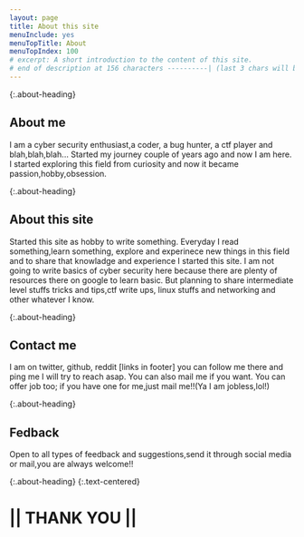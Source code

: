 ```yaml
---
layout: page
title: About this site
menuInclude: yes
menuTopTitle: About
menuTopIndex: 100
# excerpt: A short introduction to the content of this site.
# end of description at 156 characters ----------| (last 3 chars will be replaced by '...' on overflow)
---
```


{:.about-heading}
## About me
I am a cyber security enthusiast,a coder, a bug hunter, a ctf player and blah,blah,blah... Started my journey couple of years ago and now I am here. I started exploring this field from curiosity and now it became passion,hobby,obsession.

{:.about-heading}
## About this site
 Started this site as hobby to write something. Everyday I read something,learn something, explore and experinece new things in this field and to share that knowladge and experience I started this site. I am not going to write basics of cyber security here because there are plenty of resources there on google to learn basic. But planning to share intermediate level stuffs tricks and tips,ctf write ups, linux stuffs and networking and other whatever I know.

{:.about-heading}
## Contact me
I am on twitter, github, reddit [links in footer] you can follow me there and ping me I will try to reach asap. You can also mail me if you want. You can offer job too; if you have one for me,just mail me!!(Ya I am jobless,lol!)

{:.about-heading}
## Fedback 
Open to all types of feedback and suggestions,send it through social media or mail,you are always welcome!!

{:.about-heading}
{:.text-centered}
# || THANK YOU ||